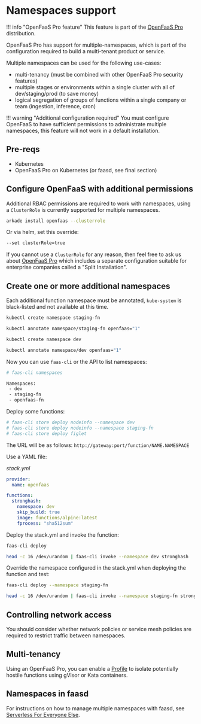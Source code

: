 # Namespaces support

!!! info "OpenFaaS Pro feature"
    This feature is part of the [OpenFaaS Pro](/openfaas-pro/introduction) distribution.

OpenFaaS Pro has support for multiple-namespaces, which is part of the configuration required to build a multi-tenant product or service.

Multiple namespaces can be used for the following use-cases:

* multi-tenancy (must be combined with other OpenFaaS Pro security features)
* multiple stages or environments within a single cluster with all of dev/staging/prod (to save money)
* logical segregation of groups of functions within a single company or team (ingestion, inference, cron)

!!! warning "Additional configuration required"
    You must configure OpenFaaS to have sufficient permissions to administrate multiple namespaces, this feature will not work in a default installation.

## Pre-reqs

* Kubernetes
* OpenFaaS Pro on Kubernetes (or faasd, see final section)

## Configure OpenFaaS with additional permissions

Additional RBAC permissions are required to work with namespaces, using a `ClusterRole` is currently supported for multiple namespaces.

```sh
arkade install openfaas --clusterrole
```

Or via helm, set this override:

```sh
--set clusterRole=true
```

If you cannot use a `ClusterRole` for any reason, then feel free to ask us about [OpenFaaS Pro](https://openfaas.com/support/) which includes a separate configuration suitable for enterprise companies called a "Split Installation".

## Create one or more additional namespaces

Each additional function namespace must be annotated, `kube-system` is black-listed and not available at this time.

```sh
kubectl create namespace staging-fn

kubectl annotate namespace/staging-fn openfaas="1"

kubectl create namespace dev

kubectl annotate namespace/dev openfaas="1"
```

Now you can use `faas-cli` or the API to list namespaces:

```sh
# faas-cli namespaces

Namespaces:
 - dev
 - staging-fn
 - openfaas-fn
```

Deploy some functions:

```sh
# faas-cli store deploy nodeinfo --namespace dev
# faas-cli store deploy nodeinfo --namespace staging-fn
# faas-cli store deploy figlet
```

The URL will be as follows: `http://gateway:port/function/NAME.NAMESPACE`

Use a YAML file:

*stack.yml*

```yaml
provider:
  name: openfaas

functions:
  stronghash:
    namespace: dev
    skip_build: true
    image: functions/alpine:latest
    fprocess: "sha512sum"
```

Deploy the stack.yml and invoke the function:

```sh
faas-cli deploy

head -c 16 /dev/urandom | faas-cli invoke --namespace dev stronghash
```

Override the namespace configured in the stack.yml when deploying the function and test:

```sh
faas-cli deploy --namespace staging-fn

head -c 16 /dev/urandom | faas-cli invoke --namespace staging-fn stronghash
```

## Controlling network access

You should consider whether network policies or service mesh policies are required to restrict traffic between namespaces.

## Multi-tenancy

Using an OpenFaaS Pro, you can enable a [Profile](/reference/profiles) to isolate potentially hostile functions using gVisor or Kata containers.

## Namespaces in faasd

For instructions on how to manage multiple namespaces with faasd, see [Serverless For Everyone Else](https://openfaas.gumroad.com/l/serverless-for-everyone-else).
